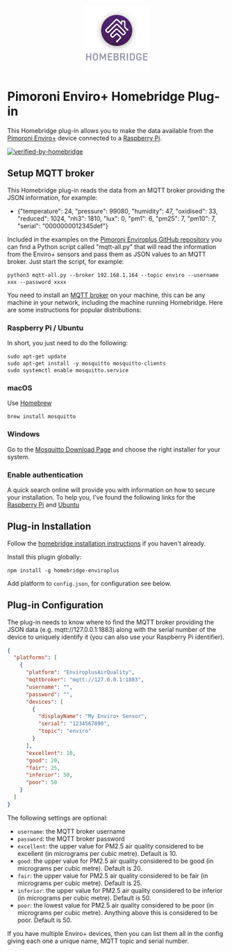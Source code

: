 
<p align="center">

<img src="https://github.com/homebridge/branding/raw/master/logos/homebridge-wordmark-logo-vertical.png" width="150">

</p>


# Pimoroni Enviro+ Homebridge Plug-in

This Homebridge plug-in allows you to make the data available from the [Pimoroni Enviro+](https://learn.pimoroni.com/tutorial/sandyj/getting-started-with-enviro-plus) device connected to a [Raspberry Pi](https://www.raspberrypi.org/).

[![verified-by-homebridge](https://badgen.net/badge/homebridge/verified/purple)](https://github.com/homebridge/homebridge/wiki/Verified-Plugins)

## Setup MQTT broker

This Homebridge plug-in reads the data from an MQTT broker providing the JSON information, for example:

* {"temperature": 24, "pressure": 99080, "humidity": 47, "oxidised": 33, "reduced": 1024, "nh3": 1810, "lux": 0, "pm1": 6, "pm25": 7, "pm10": 7, "serial": "0000000012345def"}

Included in the examples on the [Pimoroni Enviroplus GitHub repository](https://github.com/pimoroni/enviroplus-python/tree/master/examples) you can find a Python script called "mqtt-all.py" that will read the information from the Enviro+ sensors and pass them as JSON values to an MQTT broker. Just start the script, for example:

    python3 mqtt-all.py --broker 192.168.1.164 --topic enviro --username xxx --password xxxx

You need to install an [MQTT broker](http://mosquitto.org/) on your machine, this can be any machine in your network, including the machine running Homebridge. Here are some instructions for popular distributions:

### Raspberry Pi / Ubuntu

In short, you just need to do the following:

    sudo apt-get update
    sudo apt-get install -y mosquitto mosquitto-clients
    sudo systemctl enable mosquitto.service

### macOS

Use [Homebrew](https://brew.sh/)

    brew install mosquitto

### Windows

Go to the [Mosquitto Download Page](https://mosquitto.org/download/) and choose the right installer for your system.

### Enable authentication

A quick search online will provide you with information on how to secure your installation. To help you, I've found the following links for the 
[Raspberry Pi](https://randomnerdtutorials.com/how-to-install-mosquitto-broker-on-raspberry-pi/) and [Ubuntu](https://www.vultr.com/docs/install-mosquitto-mqtt-broker-on-ubuntu-20-04-server/)

## Plug-in Installation

Follow the [homebridge installation instructions](https://www.npmjs.com/package/homebridge) if you haven't already.

Install this plugin globally:

    npm install -g homebridge-enviroplus

Add platform to `config.json`, for configuration see below.

## Plug-in Configuration

The plug-in needs to know where to find the MQTT broker providing the JSON data (e.g. mqtt://127.0.0.1:1883) along with the serial number of the device to uniquely identify it (you can also use your Raspberry Pi identifier).

```json
{
  "platforms": [
    {
      "platform": "EnviroplusAirQuality",
      "mqttbroker": "mqtt://127.0.0.1:1883",
      "username": "",
      "password": "",
      "devices": [
        {
          "displayName": "My Enviro+ Sensor",
          "serial": "1234567890",
          "topic": "enviro"
        }
      ],
      "excellent": 10,
      "good": 20,
      "fair": 25,
      "inferior": 50,
      "poor": 50
    }
  ]
}

```

The following settings are optional:

- `username`: the MQTT broker username
- `password`: the MQTT broker password
- `excellent`: the upper value for PM2.5 air quality considered to be excellent (in micrograms per cubic metre). Default is 10.
- `good`: the upper value for PM2.5 air quality considered to be good (in micrograms per cubic metre). Default is 20.
- `fair`: the upper value for PM2.5 air quality considered to be fair (in micrograms per cubic metre). Default is 25.
- `inferior`: the upper value for PM2.5 air quality considered to be inferior (in micrograms per cubic metre). Default is 50.
- `poor`: the lowest value for PM2.5 air quality considered to be poor (in micrograms per cubic metre). Anything above this is considered to be poor. Default is 50.

If you have multiple Enviro+ devices, then you can list them all in the config giving each one a unique name, MQTT topic and serial number.
